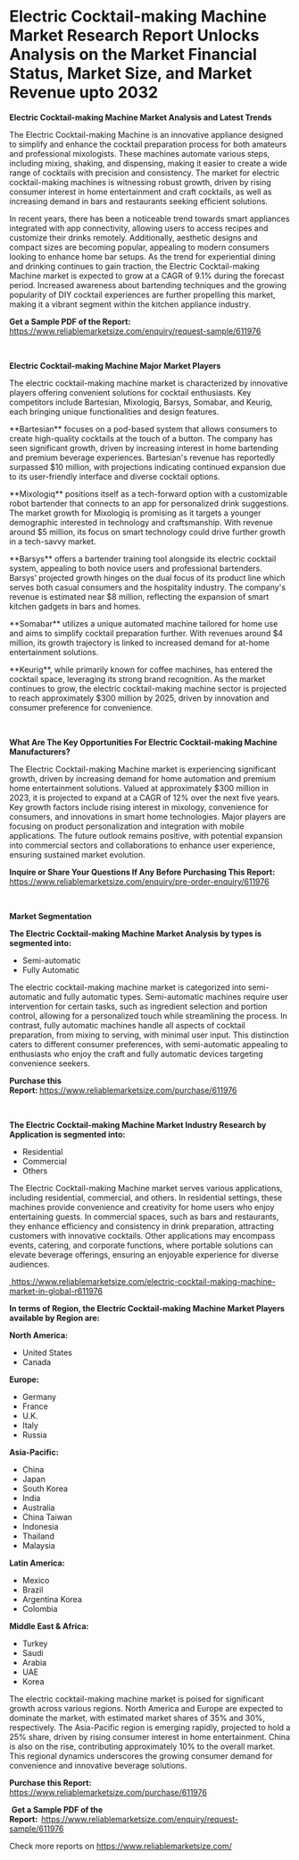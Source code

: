 <p><h1>Electric Cocktail-making Machine Market Research Report Unlocks Analysis on the Market Financial Status, Market Size, and Market Revenue upto 2032</h1></p><p><strong>Electric Cocktail-making Machine Market Analysis and Latest Trends</strong></p>
<p><p>The Electric Cocktail-making Machine is an innovative appliance designed to simplify and enhance the cocktail preparation process for both amateurs and professional mixologists. These machines automate various steps, including mixing, shaking, and dispensing, making it easier to create a wide range of cocktails with precision and consistency. The market for electric cocktail-making machines is witnessing robust growth, driven by rising consumer interest in home entertainment and craft cocktails, as well as increasing demand in bars and restaurants seeking efficient solutions.</p><p>In recent years, there has been a noticeable trend towards smart appliances integrated with app connectivity, allowing users to access recipes and customize their drinks remotely. Additionally, aesthetic designs and compact sizes are becoming popular, appealing to modern consumers looking to enhance home bar setups. As the trend for experiential dining and drinking continues to gain traction, the Electric Cocktail-making Machine market is expected to grow at a CAGR of 9.1% during the forecast period. Increased awareness about bartending techniques and the growing popularity of DIY cocktail experiences are further propelling this market, making it a vibrant segment within the kitchen appliance industry.</p></p>
<p><strong>Get a Sample PDF of the Report:&nbsp;</strong> <a href="https://www.reliablemarketsize.com/enquiry/request-sample/611976?utm_campaign=2875&utm_medium=2&utm_source=Github&utm_content=ia&utm_term=23032025&utm_id=electric-cocktail-making-machine">https://www.reliablemarketsize.com/enquiry/request-sample/611976</a></p>
<p>&nbsp;</p>
<p><strong>Electric Cocktail-making Machine Major Market Players</strong></p>
<p><p>The electric cocktail-making machine market is characterized by innovative players offering convenient solutions for cocktail enthusiasts. Key competitors include Bartesian, Mixologiq, Barsys, Somabar, and Keurig, each bringing unique functionalities and design features.</p><p>**Bartesian** focuses on a pod-based system that allows consumers to create high-quality cocktails at the touch of a button. The company has seen significant growth, driven by increasing interest in home bartending and premium beverage experiences. Bartesian's revenue has reportedly surpassed $10 million, with projections indicating continued expansion due to its user-friendly interface and diverse cocktail options.</p><p>**Mixologiq** positions itself as a tech-forward option with a customizable robot bartender that connects to an app for personalized drink suggestions. The market growth for Mixologiq is promising as it targets a younger demographic interested in technology and craftsmanship. With revenue around $5 million, its focus on smart technology could drive further growth in a tech-savvy market.</p><p>**Barsys** offers a bartender training tool alongside its electric cocktail system, appealing to both novice users and professional bartenders. Barsys’ projected growth hinges on the dual focus of its product line which serves both casual consumers and the hospitality industry. The company's revenue is estimated near $8 million, reflecting the expansion of smart kitchen gadgets in bars and homes.</p><p>**Somabar** utilizes a unique automated machine tailored for home use and aims to simplify cocktail preparation further. With revenues around $4 million, its growth trajectory is linked to increased demand for at-home entertainment solutions.</p><p>**Keurig**, while primarily known for coffee machines, has entered the cocktail space, leveraging its strong brand recognition. As the market continues to grow, the electric cocktail-making machine sector is projected to reach approximately $300 million by 2025, driven by innovation and consumer preference for convenience.</p></p>
<p>&nbsp;</p>
<p><strong>What Are The Key Opportunities For Electric Cocktail-making Machine Manufacturers?</strong></p>
<p><p>The Electric Cocktail-making Machine market is experiencing significant growth, driven by increasing demand for home automation and premium home entertainment solutions. Valued at approximately $300 million in 2023, it is projected to expand at a CAGR of 12% over the next five years. Key growth factors include rising interest in mixology, convenience for consumers, and innovations in smart home technologies. Major players are focusing on product personalization and integration with mobile applications. The future outlook remains positive, with potential expansion into commercial sectors and collaborations to enhance user experience, ensuring sustained market evolution.</p></p>
<p><strong>Inquire or Share Your Questions If Any Before Purchasing This Report:</strong> <a href="https://www.reliablemarketsize.com/enquiry/pre-order-enquiry/611976?utm_campaign=2875&utm_medium=2&utm_source=Github&utm_content=ia&utm_term=23032025&utm_id=electric-cocktail-making-machine">https://www.reliablemarketsize.com/enquiry/pre-order-enquiry/611976</a></p>
<p>&nbsp;</p>
<p><strong>Market Segmentation</strong></p>
<p><strong>The Electric Cocktail-making Machine Market Analysis by types is segmented into:</strong></p>
<p><ul><li>Semi-automatic</li><li>Fully Automatic</li></ul></p>
<p><p>The electric cocktail-making machine market is categorized into semi-automatic and fully automatic types. Semi-automatic machines require user intervention for certain tasks, such as ingredient selection and portion control, allowing for a personalized touch while streamlining the process. In contrast, fully automatic machines handle all aspects of cocktail preparation, from mixing to serving, with minimal user input. This distinction caters to different consumer preferences, with semi-automatic appealing to enthusiasts who enjoy the craft and fully automatic devices targeting convenience seekers.</p></p>
<p><strong>Purchase this Report:&nbsp;</strong><a href="https://www.reliablemarketsize.com/purchase/611976?utm_campaign=2875&utm_medium=2&utm_source=Github&utm_content=ia&utm_term=23032025&utm_id=electric-cocktail-making-machine">https://www.reliablemarketsize.com/purchase/611976</a></p>
<p>&nbsp;</p>
<p><strong>The Electric Cocktail-making Machine Market Industry Research by Application is segmented into:</strong></p>
<p><ul><li>Residential</li><li>Commercial</li><li>Others</li></ul></p>
<p><p>The Electric Cocktail-making Machine market serves various applications, including residential, commercial, and others. In residential settings, these machines provide convenience and creativity for home users who enjoy entertaining guests. In commercial spaces, such as bars and restaurants, they enhance efficiency and consistency in drink preparation, attracting customers with innovative cocktails. Other applications may encompass events, catering, and corporate functions, where portable solutions can elevate beverage offerings, ensuring an enjoyable experience for diverse audiences.</p></p>
<p><a href="https://www.reliablemarketsize.com/electric-cocktail-making-machine-market-in-global-r611976?utm_campaign=2875&utm_medium=2&utm_source=Github&utm_content=ia&utm_term=23032025&utm_id=electric-cocktail-making-machine">&nbsp;https://www.reliablemarketsize.com/electric-cocktail-making-machine-market-in-global-r611976</a></p>
<p><strong>In terms of Region, the Electric Cocktail-making Machine Market Players available by Region are:</strong></p>
<p>
    <p> <strong> North America: </strong>
        <ul>
            <li>United States</li>
            <li>Canada</li>
        </ul>
        </p> 
    <p> <strong> Europe: </strong>
        <ul>
            <li>Germany</li>
            <li>France</li>
            <li>U.K.</li>
            <li>Italy</li>
            <li>Russia</li>
        </ul>
        </p> 
    <p> <strong> Asia-Pacific: </strong>
        <ul>
            <li>China</li>
            <li>Japan</li>
            <li>South Korea</li>
            <li>India</li>
            <li>Australia</li>
            <li>China Taiwan</li>
            <li>Indonesia</li>
            <li>Thailand</li>
            <li>Malaysia</li>
        </ul>
        </p> 
    <p> <strong> Latin America: </strong>
        <ul>
            <li>Mexico</li>
            <li>Brazil</li>
            <li>Argentina Korea</li>
            <li>Colombia</li>
        </ul>
        </p> 
    <p> <strong> Middle East & Africa: </strong>
        <ul>
            <li>Turkey</li>
            <li>Saudi</li>
            <li>Arabia</li>
            <li>UAE</li>
            <li>Korea</li>
        </ul>
    </p>
    </p>
<p><p>The electric cocktail-making machine market is poised for significant growth across various regions. North America and Europe are expected to dominate the market, with estimated market shares of 35% and 30%, respectively. The Asia-Pacific region is emerging rapidly, projected to hold a 25% share, driven by rising consumer interest in home entertainment. China is also on the rise, contributing approximately 10% to the overall market. This regional dynamics underscores the growing consumer demand for convenience and innovative beverage solutions.</p></p>
<p><strong>Purchase this Report: </strong><a href="https://www.reliablemarketsize.com/purchase/611976?utm_campaign=2875&utm_medium=2&utm_source=Github&utm_content=ia&utm_term=23032025&utm_id=electric-cocktail-making-machine">https://www.reliablemarketsize.com/purchase/611976</a></p>
<p>&nbsp;<strong>Get a Sample PDF of the Report:&nbsp;&nbsp;</strong><a href="https://www.reliablemarketsize.com/enquiry/request-sample/611976?utm_campaign=2875&utm_medium=2&utm_source=Github&utm_content=ia&utm_term=23032025&utm_id=electric-cocktail-making-machine">https://www.reliablemarketsize.com/enquiry/request-sample/611976</a></p>
<p><strong></strong></p>
<p>Check more reports on <a href="https://www.reliablemarketsize.com/?utm_campaign=2875&utm_medium=2&utm_source=Github&utm_content=ia&utm_term=23032025&utm_id=electric-cocktail-making-machine">https://www.reliablemarketsize.com/</a></p>